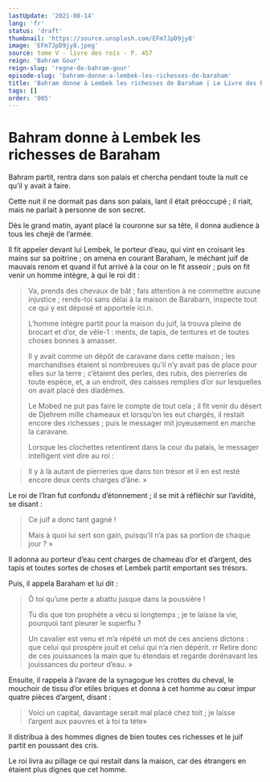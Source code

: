 ```yaml
---
lastUpdate: '2021-08-14'
lang: 'fr'
status: 'draft'
thumbnail: 'https://source.unsplash.com/EFm7JpD9jy8'
image: 'EFm7JpD9jy8.jpeg'
source: tome V - livre des rois - P. 457
reign: 'Bahram Gour'
reign-slug: 'regne-de-bahram-gour'
episode-slug: 'bahram-donne-a-lembek-les-richesses-de-baraham'
title: 'Bahram donne à Lembek les richesses de Baraham | Le Livre des Rois | Shâhnâmeh'
tags: []
order: '005'
---
```


<!-- LTeX: language=fr -->

# Bahram donne à Lembek les richesses de Baraham

Bahram partit, rentra dans son palais et chercha pendant toute la nuit ce qu’il y avait à faire.

Cette nuit il ne dormait pas dans son palais, lant il était préoccupé ; il riait, mais ne parlait à personne de son secret.

Dès le grand matin, ayant placé la couronne sur sa tête, il donna audience à tous les chejè
de l’armée.

Il fit appeler devant lui Lembek, le porteur d’eau, qui vint en croisant les mains sur sa poitrine ; on amena en courant Baraham, le méchant juif de mauvais renom et quand il fut arrivé à la cour on le fit asseoir ; puis on fit venir un homme intègre, à qui le roi dit :

> Va, prends des chevaux de bât ; fais attention à ne commettre aucune injustice ; rends-toi sans délai à la maison de Barabarn, inspecte tout ce qui y est déposé et apportele ici.n.
>
> L’homme intègre partit pour la maison du juif, la trouva pleine de brocart et d’or, de vêle-1 : ments, de tapis, de tentures et de toutes choses bonnes à amasser.
>
> Il y avait comme un dépôt de caravane dans cette maison ; les marchandises étaient si nombreuses qu’il n’y avait pas de place pour elles sur la terre ; c’étaient des perles, des rubis, des pierreries de toute espèce, et, a un endroit, des caisses remplies d’or sur lesquelles on avait placé des diadèmes.
>
> Le Mobed ne put pas faire le compte de tout cela ; il fit venir du désert de Djehrem mille chameaux et lorsqu’on les eut chargés, il restait encore des richesses ; puis le messager mit joyeusement en marche la caravane.
>
> Lorsque les clochettes retentirent dans la cour du palais, le messager intelligent vint dire au roi :

> Il y à là autant de pierreries que dans ton trésor et il en est resté encore deux cents charges d’âne. »

Le roi de l’Iran fut confondu d’étonnement ; il se mit à réfléchir sur l’avidité, se disant :

> Ce juif a donc tant gagné !
>
> Mais à quoi lui sert son gain, puisqu’il n’a pas sa portion de chaque jour ? »

Il adonna au porteur d’eau cent charges de chameau d’or et d’argent, des tapis et toutes sortes de choses et Lembek partit emportant ses trésors.

Puis, il appela Baraham et lui dit :

> Ô toi qu’une perte a abattu jusque dans la poussière !
>
> Tu dis que ton prophète a vécu si longtemps ; je te laisse la vie, pourquoi tant pleurer le superflu ?
>
> Un cavalier est venu et m’a répété un mot de ces anciens dictons : que celui qui prospère jouit et celui qui n’a rien dépérit. rr Retire donc de ces jouissances la main que tu étendais et regarde dorénavant les jouissances du porteur d’eau. »

Ensuite, il rappela à l’avare de la synagogue les crottes du cheval, le mouchoir de tissu d’or etiles briques et donna à cet homme au cœur impur quatre pièces d’argent, disant :

> Voici un capital, davantage serait mal placé chez toit ; je laisse l’argent aux pauvres et à toi ta tète»

Il distribua à des hommes dignes de bien toutes ces richesses et le juif partit en poussant des cris.

Le roi livra au pillage ce qui restait dans la maison, car des étrangers en étaient plus dignes que cet homme.
